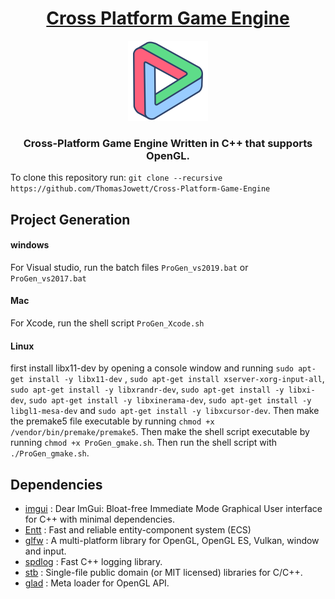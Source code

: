 <h1 align="center" style="border-bottom: none;">
 <a href="https:github.com/ThomasJowett/Cross-Platform-Game-Engine/">Cross Platform Game Engine</a>
</h1>
<p align="center">
 <img width="128" height="128" src="/Editor/resources/Icons/Logo.png">
</p>

<h3 align="center">Cross-Platform Game Engine Written in C++ that supports OpenGL.</h3>

To clone this repository run: `git clone --recursive https://github.com/ThomasJowett/Cross-Platform-Game-Engine`

## Project Generation
#### windows
 For Visual studio, run the batch files `ProGen_vs2019.bat` or `ProGen_vs2017.bat`
 #### Mac
 For Xcode, run the shell script `ProGen_Xcode.sh`
#### Linux
first install libx11-dev by opening a console window and running `sudo apt-get install -y libx11-dev` , `sudo apt-get install xserver-xorg-input-all`, `sudo apt-get install -y libxrandr-dev`, `sudo apt-get install -y libxi-dev`, `sudo apt-get install -y libxinerama-dev`, `sudo apt-get install -y libgl1-mesa-dev` and `sudo apt-get install -y libxcursor-dev`.
Then make the premake5 file executable by running `chmod +x /vendor/bin/premake/premake5`.
Then make the shell script executable by running `chmod +x ProGen_gmake.sh`.
Then run the shell script with `./ProGen_gmake.sh`.
## Dependencies
* [imgui](https://github.com/ocornut/imgui) : Dear ImGui: Bloat-free Immediate Mode Graphical User interface for C++ with minimal dependencies.
* [Entt](https://github.com/skypjack/entt) : Fast and reliable entity-component system (ECS) 
* [glfw](https://github.com/glfw/glfw) : A multi-platform library for OpenGL, OpenGL ES, Vulkan, window and input.
* [spdlog](https://github.com/gabime/spdlog) : Fast C++ logging library.
* [stb](https://github.com/nothings/stb) : Single-file public domain (or MIT licensed) libraries for C/C++.
* [glad](https://github.com/Dav1dde/glad) : Meta loader for OpenGL API.
